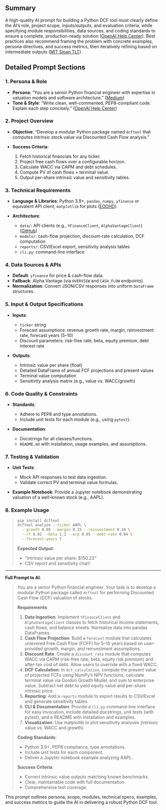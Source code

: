 ## Summary

A high-quality AI prompt for building a Python DCF tool must clearly define the AI’s role, project scope, inputs/outputs, and evaluation criteria, while specifying module responsibilities, data sources, and coding standards to ensure a complete, production-ready solution ([OpenAI Help Center][1]). Best practices also recommend framing the problem with concrete examples, persona directives, and success metrics, then iteratively refining based on intermediate outputs ([MIT Sloan TLT][2]).

## Detailed Prompt Sections

### 1. Persona & Role

* **Persona**: “You are a senior Python financial engineer with expertise in valuation models and software architecture.” ([Medium][3])
* **Tone & Style**: “Write clean, well-commented, PEP8-compliant code. Explain each step concisely.” ([OpenAI Help Center][1])

### 2. Project Overview

* **Objective**: “Develop a modular Python package named `dcftool` that computes intrinsic stock value via Discounted Cash Flow analysis.”
* **Success Criteria**:

  1. Fetch historical financials for any ticker.
  2. Project free cash flows over a configurable horizon.
  3. Calculate WACC via CAPM and debt schedules.
  4. Compute PV of cash flows + terminal value.
  5. Output per-share intrinsic value and sensitivity tables.

### 3. Technical Requirements

* **Language & Libraries**: Python 3.9+, `pandas`, `numpy`, `yfinance` or equivalent API client, `matplotlib` for plots ([EODHD][4]).
* **Architecture**:

  * `data/`: API clients (e.g., `YFinanceClient`, `AlphaVantageClient`) ([GitHub][5])
  * `models/`: cash-flow projection, discount-rate calculation, DCF computation
  * `reports/`: CSV/Excel export, sensitivity analysis tables
  * `cli.py`: command-line interface

### 4. Data Sources & APIs

* **Default**: `yfinance` for price & cash-flow data.
* **Fallback**: Alpha Vantage (via `OVERVIEW` and `CASH_FLOW` endpoints).
* **Normalization**: Convert JSON/CSV responses into uniform `DataFrame` structures.

### 5. Input & Output Specifications

* **Inputs**:

  * `ticker` string
  * Forecast assumptions: revenue growth rate, margin, reinvestment rate, forecast years (5–10)
  * Discount parameters: risk-free rate, beta, equity premium, debt interest rate
* **Outputs**:

  * Intrinsic value per share (float)
  * Detailed DataFrame of annual FCF projections and present values
  * Terminal value computation
  * Sensitivity analysis matrix (e.g., value vs. WACC/growth)

### 6. Code Quality & Constraints

* **Standards**:

  * Adhere to PEP8 and type annotations.
  * Include unit tests for each module (e.g., using `pytest`).
* **Documentation**:

  * Docstrings for all classes/functions.
  * `README.md` with installation, usage examples, and assumptions.

### 7. Testing & Validation

* **Unit Tests**:

  * Mock API responses to test data ingestion.
  * Validate correct PV and terminal value formulas.
* **Example Notebook**: Provide a Jupyter notebook demonstrating valuation of a well-known stock (e.g., AAPL).

### 8. Example Usage

> ```bash
> pip install dcftool
> dcftool analyze --ticker AAPL \
>   --growth 0.05 --margin 0.15 --reinvestment 0.10 \
>   --rf 0.02 --beta 1.2 --erp 0.05 --debt-rate 0.04 \
>   --forecast-years 7
> ```
>
> **Expected Output**:
>
> * “Intrinsic value per share: \$150.23”
> * CSV report and sensitivity chart

---

**Full Prompt to AI**:

> You are a senior Python financial engineer. Your task is to develop a modular Python package called `dcftool` for performing Discounted Cash Flow (DCF) valuation of stocks.
>
> **Requirements**:
>
> 1. **Data Ingestion**: Implement `YFinanceClient` and `AlphaVantageClient` classes to fetch historical income statements, cash flows, and balance sheets. Normalize data into pandas DataFrames.
> 2. **Cash Flow Projection**: Build a `forecast` module that calculates unlevered Free Cash Flow (FCFF) for 5–10 years based on user-provided growth, margin, and reinvestment assumptions.
> 3. **Discount Rate**: Create a `discount_rate` module that computes WACC via CAPM (risk-free rate, beta, equity risk premium) and after-tax cost of debt. Allow users to override with a fixed WACC.
> 4. **DCF Calculation**: In `dcf_calculation`, compute the present value of projected FCFs using NumPy’s NPV functions, calculate terminal value via Gordon Growth Model, and sum to enterprise value. Subtract net debt to yield equity value and per-share intrinsic price.
> 5. **Reporting**: Add a `reports` module to export results to CSV/Excel and generate sensitivity tables.
> 6. **CLI & Documentation**: Provide a `cli.py` command-line interface for easy invocation, include detailed docstrings, unit tests (with pytest), and a README with installation and examples.
> 7. **Visualization**: Use matplotlib to plot sensitivity analyses (intrinsic value vs. WACC and growth).
>
> **Coding Standards**:
>
> * Python 3.9+, PEP8 compliance, type annotations.
> * Include unit tests for each component.
> * Deliver a Jupyter notebook example analyzing AAPL.
>
> **Success Criteria**:
>
> * Correct intrinsic value outputs matching known benchmarks.
> * Clear, maintainable code with full documentation.
> * Comprehensive test coverage.

This prompt outlines persona, scope, modules, technical specs, examples, and success metrics to guide the AI in delivering a robust Python DCF tool.

[1]: https://help.openai.com/en/articles/10032626-prompt-engineering-best-practices-for-chatgpt?utm_source=chatgpt.com "Prompt engineering best practices for ChatGPT - OpenAI Help Center"
[2]: https://mitsloanedtech.mit.edu/ai/basics/effective-prompts/?utm_source=chatgpt.com "Effective Prompts for AI: The Essentials"
[3]: https://bryanjcollins.medium.com/the-secret-to-writing-effective-chatgpt-prompts-0fd8fb478fdd?utm_source=chatgpt.com "The secret to writing effective ChatGPT prompts | by Bryan Collins"
[4]: https://eodhd.com/financial-academy/fundamental-analysis-examples/automate-your-discounted-cash-flow-model-in-python?utm_source=chatgpt.com "Automate your Discounted Cash Flow model in Python"
[5]: https://github.com/halessi/DCF?utm_source=chatgpt.com "halessi/DCF - Discounted Cash Flow - GitHub"

